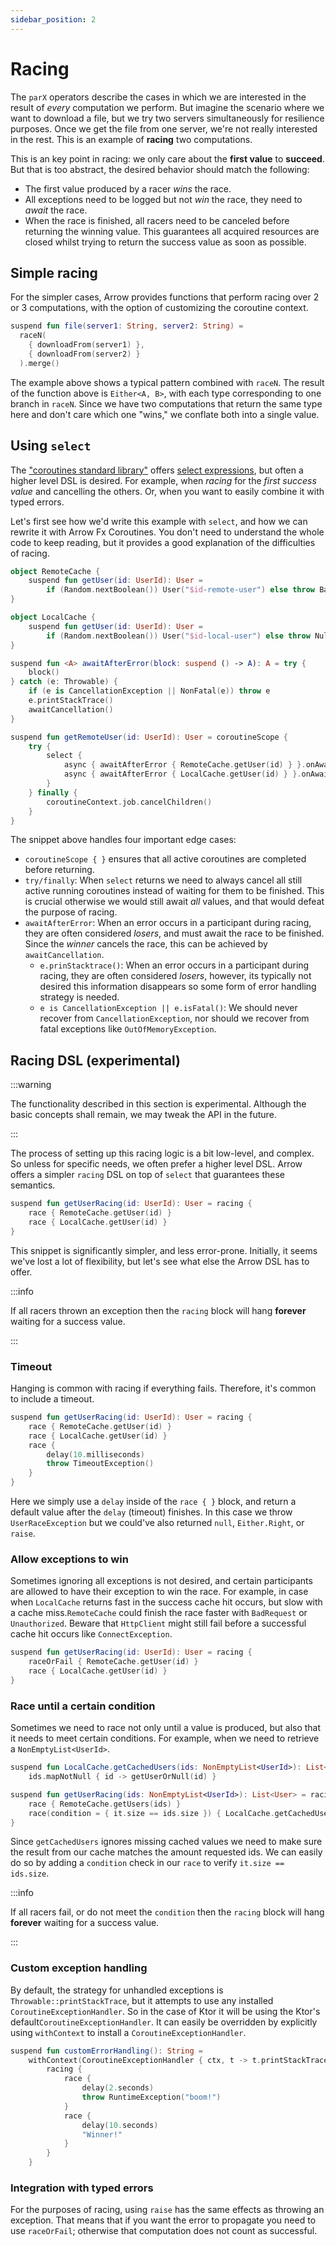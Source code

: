 ```yaml
---
sidebar_position: 2
---
```


# Racing

<!--- TEST_NAME RacingTest -->

The `parX` operators describe the cases in which we are interested in the result
of _every_ computation we perform. But imagine the scenario where we want to
download a file, but we try two servers simultaneously for resilience purposes. 
Once we get the file from one server, we're not really interested in the 
rest. This is an example of **racing** two computations.

This is an key point in racing: we only care about the **first value** to **succeed**.
But that is too abstract, the desired behavior should match the following:

- The first value produced by a racer _wins_ the race.
- All exceptions need to be logged but not _win_ the race, they need to _await_ the race.
- When the race is finished, all racers need to be canceled before returning the winning value. This guarantees all
  acquired resources are closed whilst trying to return the success value as soon as possible.

## Simple racing

For the simpler cases,
Arrow provides functions that perform racing over 2 or 3 computations, with the
option of customizing the coroutine context.

<!--- INCLUDE
import arrow.core.merge
import arrow.fx.coroutines.raceN
suspend fun downloadFrom(url: String): Unit = Unit
-->
```kotlin
suspend fun file(server1: String, server2: String) =
  raceN(
    { downloadFrom(server1) },
    { downloadFrom(server2) }
  ).merge()
```
<!--- KNIT example-racing-01.kt -->

The example above shows a typical pattern combined with `raceN`.
The result of the function above is `Either<A, B>`, with each type
corresponding to one branch in `raceN`. Since we have two computations that
return the same type here and don't care which one "wins," we conflate both into
a single value.

## Using `select`

The ["coroutines standard library"](https://kotlinlang.org/api/kotlinx.coroutines/kotlinx-coroutines-core/kotlinx.coroutines/)
offers [select expressions](https://kotlinlang.org/docs/select-expression.html), but often a higher level DSL is desired.
For example, when _racing_ for the _first success value_ and cancelling the others. Or, when you want to easily combine
it with typed errors.

Let's first see how we'd write this example with `select`, and how we can rewrite it with Arrow Fx Coroutines.
You don't need to understand the whole code to keep reading, but it provides a good explanation of the difficulties of racing.

<!--- INCLUDE
import arrow.fx.coroutines.racing
import arrow.fx.coroutines.race
import arrow.core.NonFatal
import kotlinx.coroutines.async
import kotlinx.coroutines.awaitCancellation
import kotlinx.coroutines.cancelChildren
import kotlinx.coroutines.coroutineScope
import kotlinx.coroutines.job
import kotlinx.coroutines.selects.select
import kotlin.coroutines.cancellation.CancellationException
import kotlin.random.Random

typealias UserId = Int

data class User(val name: String)

class BadRequestException(message: String? = null, cause: Throwable? = null) : Exception(message, cause)
-->

```kotlin
object RemoteCache {
    suspend fun getUser(id: UserId): User =
        if (Random.nextBoolean()) User("$id-remote-user") else throw BadRequestException()
}

object LocalCache {
    suspend fun getUser(id: UserId): User =
        if (Random.nextBoolean()) User("$id-local-user") else throw NullPointerException()
}

suspend fun <A> awaitAfterError(block: suspend () -> A): A = try {
    block()
} catch (e: Throwable) {
    if (e is CancellationException || NonFatal(e)) throw e
    e.printStackTrace()
    awaitCancellation()
}

suspend fun getRemoteUser(id: UserId): User = coroutineScope {
    try {
        select {
            async { awaitAfterError { RemoteCache.getUser(id) } }.onAwait { it }
            async { awaitAfterError { LocalCache.getUser(id) } }.onAwait { it }
        }
    } finally {
        coroutineContext.job.cancelChildren()
    }
}
```

The snippet above handles four important edge cases:

- `coroutineScope { }` ensures that all active coroutines are completed before returning.
- `try/finally`: When `select` returns we need to always cancel all still active running coroutines instead of waiting
  for them to be finished. This is crucial otherwise we would still await _all_ values, and that would defeat the
  purpose of racing.
- `awaitAfterError`: When an error occurs in a participant during racing, they are often considered _losers_, and must
  await the race to be finished. Since the _winner_ cancels the race, this can be achieved by `awaitCancellation`.
    - `e.prinStacktrace()`: When an error occurs in a participant during racing, they are often considered _losers_,
      however, its typically not desired this information disappears so some form of error handling strategy is needed.
    - `e is CancellationException || e.isFatal()`: We should never recover from `CancellationException`, nor should we
      recover from fatal exceptions like `OutOfMemoryException`.

## Racing DSL (experimental)

:::warning

The functionality described in this section is experimental.
Although the basic concepts shall remain, we may tweak the API in the future.

:::

The process of setting up this racing logic is a bit low-level, and complex. So unless for specific needs, we often
prefer a higher level DSL. Arrow offers a simpler `racing` DSL on top of `select` that guarantees these semantics.

```kotlin
suspend fun getUserRacing(id: UserId): User = racing {
    race { RemoteCache.getUser(id) }
    race { LocalCache.getUser(id) }
}
```

<!--- KNIT example-racing-02.kt -->

This snippet is significantly simpler, and less error-prone. Initially, it seems we've lost a lot of flexibility, but
let's see what else the Arrow DSL has to offer.

:::info

If all racers thrown an exception then the `racing` block will hang **forever** waiting for a success value.

:::

### Timeout

Hanging is common with racing if everything fails. Therefore, it's common to include a timeout.

<!--- INCLUDE
import arrow.fx.coroutines.racing
import arrow.fx.coroutines.race
import kotlinx.coroutines.delay
import java.util.concurrent.TimeoutException
import kotlin.random.Random
import kotlin.time.Duration.Companion.milliseconds

typealias UserId = Int

data class User(val name: String)

class BadRequestException(message: String? = null, cause: Throwable? = null) : Exception(message, cause)

object RemoteCache {
    suspend fun getUser(id: UserId): User =
        if (Random.nextBoolean()) User("$id-remote-user") else throw BadRequestException()
}

object LocalCache {
    suspend fun getUser(id: UserId): User =
        if (Random.nextBoolean()) User("$id-local-user") else throw NullPointerException()
}
-->

```kotlin
suspend fun getUserRacing(id: UserId): User = racing {
    race { RemoteCache.getUser(id) }
    race { LocalCache.getUser(id) }
    race {
        delay(10.milliseconds)
        throw TimeoutException()
    }
}
```

<!--- KNIT example-racing-03.kt -->

Here we simply use a `delay` inside of the `race { }` block, and return a default value after the `delay` (timeout)
finishes. In this case we throw `UserRaceException` but we could've also returned `null`, `Either.Right`, or `raise`.

### Allow exceptions to win

Sometimes ignoring all exceptions is not desired, and certain participants are allowed to have their exception to win
the race. For example, in case when `LocalCache` returns fast in the success cache hit occurs, but slow with a cache
miss.`RemoteCache` could finish the race faster with `BadRequest` or `Unauthorized`. Beware that `HttpClient` might
still fail before a successful cache hit occurs like `ConnectException`.

<!--- INCLUDE
import arrow.fx.coroutines.racing
import arrow.fx.coroutines.race
import arrow.core.NonFatal
import kotlinx.coroutines.async
import kotlinx.coroutines.awaitCancellation
import kotlinx.coroutines.coroutineScope
import kotlinx.coroutines.selects.select
import kotlin.coroutines.cancellation.CancellationException
import kotlin.random.Random

typealias UserId = Int

data class User(val name: String)

class BadRequestException(message: String? = null, cause: Throwable? = null) : Exception(message, cause)

object RemoteCache {
    suspend fun getUser(id: UserId): User =
        if (Random.nextBoolean()) User("$id-remote-user") else throw BadRequestException()
}

object LocalCache {
    suspend fun getUser(id: UserId): User =
        if (Random.nextBoolean()) User("$id-local-user") else throw NullPointerException()
}
-->

```kotlin
suspend fun getUserRacing(id: UserId): User = racing {
    raceOrFail { RemoteCache.getUser(id) }
    race { LocalCache.getUser(id) }
}
```

<!--- KNIT example-racing-04.kt -->

### Race until a certain condition

Sometimes we need to race not only until a value is produced, but also that it needs to meet certain conditions.
For example, when we need to retrieve a `NonEmptyList<UserId>`.

<!--- INCLUDE
import arrow.core.NonEmptyList
import arrow.fx.coroutines.racing
import arrow.fx.coroutines.race
import kotlin.random.Random

typealias UserId = Int

data class User(val name: String)

class BadRequestException(message: String? = null, cause: Throwable? = null) : Exception(message, cause)

object RemoteCache {
    suspend fun getUsers(ids: NonEmptyList<UserId>): List<User> =
        if (Random.nextBoolean()) ids.map { User("$it-remote-user") } else throw BadRequestException()
}

object LocalCache {
    suspend fun getUser(id: UserId): User = getUserOrNull(id) ?: throw NullPointerException()

    suspend fun getUserOrNull(id: UserId): User? = 
        if (Random.nextBoolean()) User("$id-local-user") else null
}
-->

```kotlin
suspend fun LocalCache.getCachedUsers(ids: NonEmptyList<UserId>): List<User> =
    ids.mapNotNull { id -> getUserOrNull(id) }

suspend fun getUserRacing(ids: NonEmptyList<UserId>): List<User> = racing {
    race { RemoteCache.getUsers(ids) }
    race(condition = { it.size == ids.size }) { LocalCache.getCachedUsers(ids) }
}
```

<!--- KNIT example-racing-05.kt -->

Since `getCachedUsers` ignores missing cached values we need to make sure the result from our cache matches the amount
requested ids. We can easily do so by adding a `condition` check in our `race` to verify `it.size == ids.size`.

:::info

If all racers fail, or do not meet the `condition` then the `racing` block will hang **forever** waiting for a success
value.

:::

### Custom exception handling

By default, the strategy for unhandled exceptions is `Throwable::printStackTrace`, but it attempts to use any installed
`CoroutineExceptionHandler`. So in the case of Ktor it will be using the Ktor's default`CoroutineExceptionHandler`.
It can easily be overridden by explicitly using `withContext` to install a `CoroutineExceptionHandler`.

<!--- INCLUDE
import arrow.fx.coroutines.racing
import arrow.fx.coroutines.race
import arrow.core.NonFatal
import kotlin.random.Random
import kotlinx.coroutines.*
import kotlinx.coroutines.selects.select
import kotlin.coroutines.cancellation.CancellationException
import kotlin.time.Duration.Companion.seconds

typealias UserId = Int

data class User(val name: String)

class BadRequestException(message: String? = null, cause: Throwable? = null) : Exception(message, cause)

object RemoteCache {
    suspend fun getUser(id: UserId): User =
        if (Random.nextBoolean()) User("$id-remote-user") else throw BadRequestException()
}

object LocalCache {
    suspend fun getUser(id: UserId): User =
        if (Random.nextBoolean()) User("$id-local-user") else throw NullPointerException()
}
-->

```kotlin
suspend fun customErrorHandling(): String =
    withContext(CoroutineExceptionHandler { ctx, t -> t.printStackTrace() }) {
        racing {
            race {
                delay(2.seconds)
                throw RuntimeException("boom!")
            }
            race {
                delay(10.seconds)
                "Winner!"
            }
        }
    }
```

<!--- KNIT example-racing-06.kt -->

### Integration with typed errors

For the purposes of racing, using `raise` has the same effects as throwing
an exception. That means that if you want the error to propagate you need
to use `raceOrFail`; otherwise that computation does not count as successful.
